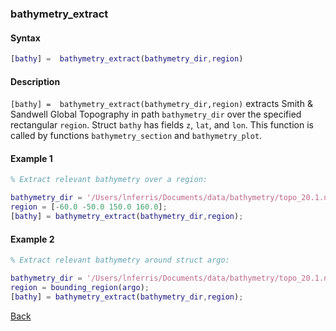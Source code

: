 ### bathymetry_extract

#### Syntax

```Matlab
[bathy] =  bathymetry_extract(bathymetry_dir,region)
```
#### Description

``[bathy] =  bathymetry_extract(bathymetry_dir,region)`` extracts Smith & Sandwell Global Topography in path ``bathymetry_dir`` over the specified rectangular ``region``. Struct ``bathy`` has fields ``z``, ``lat``, and ``lon``. This function is called by functions ``bathymetry_section`` and ``bathymetry_plot``.

#### Example 1

```Matlab
% Extract relevant bathymetry over a region:

bathymetry_dir = '/Users/lnferris/Documents/data/bathymetry/topo_20.1.nc';
region = [-60.0 -50.0 150.0 160.0];
[bathy] = bathymetry_extract(bathymetry_dir,region);
```

#### Example 2

```Matlab
% Extract relevant bathymetry around struct argo:

bathymetry_dir = '/Users/lnferris/Documents/data/bathymetry/topo_20.1.nc';
region = bounding_region(argo);
[bathy] = bathymetry_extract(bathymetry_dir,region);

```

[Back](https://github.com/lnferris/ocean_data_tools#adding-bathymetry-to-existing-plots-1)

